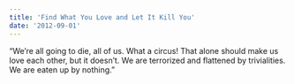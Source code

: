 ```yaml
---
title: 'Find What You Love and Let It Kill You'
date: '2012-09-01'
---
```

“We’re all going to die, all of us. What a circus! That alone should make us love each other, but it doesn’t. We are terrorized and flattened by trivialities. We are eaten up by nothing.”
